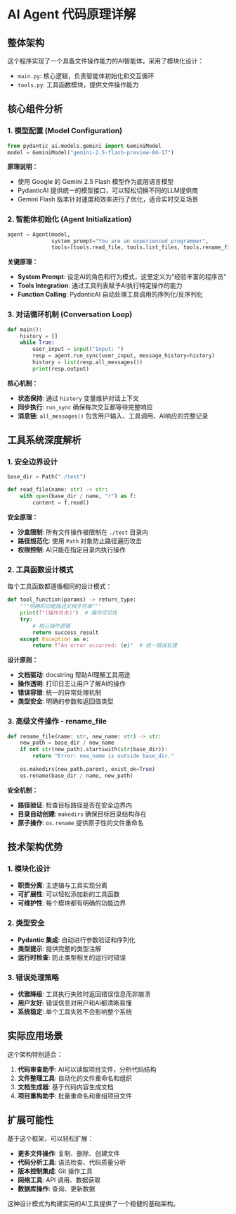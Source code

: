 # AI Agent 代码原理详解

## 整体架构

这个程序实现了一个具备文件操作能力的AI智能体，采用了模块化设计：

- `main.py`: 核心逻辑，负责智能体初始化和交互循环
- `tools.py`: 工具函数模块，提供文件操作能力

## 核心组件分析

### 1. 模型配置 (Model Configuration)

```python
from pydantic_ai.models.gemini import GeminiModel
model = GeminiModel("gemini-2.5-flash-preview-04-17")
```

**原理说明：**
- 使用 Google 的 Gemini 2.5 Flash 模型作为底层语言模型
- PydanticAI 提供统一的模型接口，可以轻松切换不同的LLM提供商
- Gemini Flash 版本针对速度和效率进行了优化，适合实时交互场景

### 2. 智能体初始化 (Agent Initialization)

```python
agent = Agent(model,
              system_prompt="You are an experienced programmer",
              tools=[tools.read_file, tools.list_files, tools.rename_file])
```

**关键原理：**
- **System Prompt**: 设定AI的角色和行为模式，这里定义为"经验丰富的程序员"
- **Tools Integration**: 通过工具列表赋予AI执行特定操作的能力
- **Function Calling**: PydanticAI 自动处理工具调用的序列化/反序列化

### 3. 对话循环机制 (Conversation Loop)

```python
def main():
    history = []
    while True:
        user_input = input("Input: ")
        resp = agent.run_sync(user_input, message_history=history)
        history = list(resp.all_messages())
        print(resp.output)
```

**核心机制：**
- **状态保持**: 通过 `history` 变量维护对话上下文
- **同步执行**: `run_sync` 确保每次交互都等待完整响应
- **消息链**: `all_messages()` 包含用户输入、工具调用、AI响应的完整记录

## 工具系统深度解析

### 1. 安全边界设计

```python
base_dir = Path("./test")

def read_file(name: str) -> str:
    with open(base_dir / name, "r") as f:
        content = f.read()
```

**安全原理：**
- **沙盒限制**: 所有文件操作被限制在 `./test` 目录内
- **路径规范化**: 使用 `Path` 对象防止路径遍历攻击
- **权限控制**: AI只能在指定目录内执行操作

### 2. 工具函数设计模式

每个工具函数都遵循相同的设计模式：

```python
def tool_function(params) -> return_type:
    """明确的功能描述文档字符串"""
    print(f"(操作日志)")  # 操作可见性
    try:
        # 核心操作逻辑
        return success_result
    except Exception as e:
        return f"An error occurred: {e}"  # 统一错误处理
```

**设计原则：**
- **文档驱动**: docstring 帮助AI理解工具用途
- **操作透明**: 打印日志让用户了解AI的操作
- **错误容错**: 统一的异常处理机制
- **类型安全**: 明确的参数和返回值类型

### 3. 高级文件操作 - rename_file

```python
def rename_file(name: str, new_name: str) -> str:
    new_path = base_dir / new_name
    if not str(new_path).startswith(str(base_dir)):
        return "Error: new_name is outside base_dir."
    
    os.makedirs(new_path.parent, exist_ok=True)
    os.rename(base_dir / name, new_path)
```

**安全机制：**
- **路径验证**: 检查目标路径是否在安全边界内
- **目录自动创建**: `makedirs` 确保目标目录结构存在
- **原子操作**: `os.rename` 提供原子性的文件重命名

## 技术架构优势

### 1. 模块化设计
- **职责分离**: 主逻辑与工具实现分离
- **可扩展性**: 可以轻松添加新的工具函数
- **可维护性**: 每个模块都有明确的功能边界

### 2. 类型安全
- **Pydantic 集成**: 自动进行参数验证和序列化
- **类型提示**: 提供完整的类型注解
- **运行时检查**: 防止类型相关的运行时错误

### 3. 错误处理策略
- **优雅降级**: 工具执行失败时返回错误信息而非崩溃
- **用户友好**: 错误信息对用户和AI都清晰易懂
- **系统稳定**: 单个工具失败不会影响整个系统

## 实际应用场景

这个架构特别适合：

1. **代码审查助手**: AI可以读取项目文件，分析代码结构
2. **文件整理工具**: 自动化的文件重命名和组织
3. **文档生成器**: 基于代码内容生成文档
4. **项目重构助手**: 批量重命名和重组项目文件

## 扩展可能性

基于这个框架，可以轻松扩展：

- **更多文件操作**: 复制、删除、创建文件
- **代码分析工具**: 语法检查、代码质量分析  
- **版本控制集成**: Git 操作工具
- **网络工具**: API 调用、数据获取
- **数据库操作**: 查询、更新数据

这种设计模式为构建实用的AI工具提供了一个稳健的基础架构。